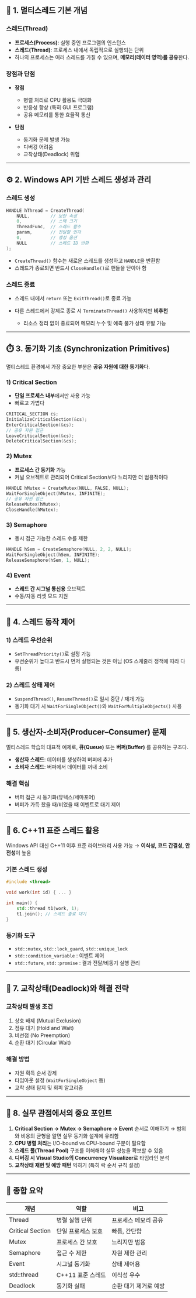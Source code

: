 ## 🧩 1. 멀티스레드 기본 개념

### 스레드(Thread)

* **프로세스(Process)**: 실행 중인 프로그램의 인스턴스
* **스레드(Thread)**: 프로세스 내에서 독립적으로 실행되는 단위
* 하나의 프로세스는 여러 스레드를 가질 수 있으며, **메모리(데이터 영역)를 공유**한다.

### 장점과 단점

* **장점**

  * 병렬 처리로 CPU 활용도 극대화
  * 반응성 향상 (특히 GUI 프로그램)
  * 공유 메모리를 통한 효율적 통신
* **단점**

  * 동기화 문제 발생 가능
  * 디버깅 어려움
  * 교착상태(Deadlock) 위험

---

## ⚙️ 2. Windows API 기반 스레드 생성과 관리

### 스레드 생성

```cpp
HANDLE hThread = CreateThread(
    NULL,        // 보안 속성
    0,           // 스택 크기
    ThreadFunc,  // 스레드 함수
    param,       // 전달할 인자
    0,           // 생성 옵션
    NULL         // 스레드 ID 반환
);
```

* `CreateThread()` 함수는 새로운 스레드를 생성하고 `HANDLE`을 반환함
* 스레드가 종료되면 반드시 `CloseHandle()`로 핸들을 닫아야 함

### 스레드 종료

* 스레드 내에서 `return` 또는 `ExitThread()`로 종료 가능
* 다른 스레드에서 강제로 종료 시 `TerminateThread()` 사용하지만 **비추천**

  * 리소스 정리 없이 종료되어 메모리 누수 및 예측 불가 상태 유발 가능

---

## ⏱️ 3. 동기화 기초 (Synchronization Primitives)

멀티스레드 환경에서 가장 중요한 부분은 **공유 자원에 대한 동기화**다.

### 1) Critical Section

* **단일 프로세스 내부**에서만 사용 가능
* 빠르고 가볍다

```cpp
CRITICAL_SECTION cs;
InitializeCriticalSection(&cs);
EnterCriticalSection(&cs);
// 공유 자원 접근
LeaveCriticalSection(&cs);
DeleteCriticalSection(&cs);
```

### 2) Mutex

* **프로세스 간 동기화** 가능
* 커널 오브젝트로 관리되어 Critical Section보다 느리지만 더 범용적이다

```cpp
HANDLE hMutex = CreateMutex(NULL, FALSE, NULL);
WaitForSingleObject(hMutex, INFINITE);
// 공유 자원 접근
ReleaseMutex(hMutex);
CloseHandle(hMutex);
```

### 3) Semaphore

* 동시 접근 가능한 스레드 수를 제한

```cpp
HANDLE hSem = CreateSemaphore(NULL, 2, 2, NULL);
WaitForSingleObject(hSem, INFINITE);
ReleaseSemaphore(hSem, 1, NULL);
```

### 4) Event

* **스레드 간 시그널 통신용** 오브젝트
* 수동/자동 리셋 모드 지원

---

## 🔄 4. 스레드 동작 제어

### 1) 스레드 우선순위

* `SetThreadPriority()`로 설정 가능
* 우선순위가 높다고 반드시 먼저 실행되는 것은 아님 (OS 스케줄러 정책에 따라 다름)

### 2) 스레드 상태 제어

* `SuspendThread()`, `ResumeThread()`로 일시 중단 / 재개 가능
* 동기화 대기 시 `WaitForSingleObject()`와 `WaitForMultipleObjects()` 사용

---

## 🧮 5. 생산자-소비자(Producer–Consumer) 문제

멀티스레드 학습의 대표적 예제로, **큐(Queue)** 또는 **버퍼(Buffer)** 를 공유하는 구조다.

* **생산자 스레드**: 데이터를 생성하여 버퍼에 추가
* **소비자 스레드**: 버퍼에서 데이터를 꺼내 소비

### 해결 핵심

* 버퍼 접근 시 동기화(뮤텍스/세마포어)
* 버퍼가 가득 찼을 때/비었을 때 이벤트로 대기 제어

---

## 🧵 6. C++11 표준 스레드 활용

Windows API 대신 C++11 이후 표준 라이브러리 사용 가능
→ **이식성, 코드 간결성, 안전성**이 높음

### 기본 스레드 생성

```cpp
#include <thread>

void work(int id) { ... }

int main() {
    std::thread t1(work, 1);
    t1.join(); // 스레드 종료 대기
}
```

### 동기화 도구

* `std::mutex`, `std::lock_guard`, `std::unique_lock`
* `std::condition_variable` : 이벤트 제어
* `std::future`, `std::promise` : 결과 전달/비동기 실행 관리

---

## 🧠 7. 교착상태(Deadlock)와 해결 전략

### 교착상태 발생 조건

1. 상호 배제 (Mutual Exclusion)
2. 점유 대기 (Hold and Wait)
3. 비선점 (No Preemption)
4. 순환 대기 (Circular Wait)

### 해결 방법

* 자원 획득 순서 강제
* 타임아웃 설정 (`WaitForSingleObject` 등)
* 교착 상태 탐지 및 회피 알고리즘

---

## 🚀 8. 실무 관점에서의 중요 포인트

1. **Critical Section → Mutex → Semaphore → Event** 순서로 이해하기
   → 범위와 비용의 균형을 알면 실무 동기화 설계에 유리함
2. **CPU 병렬 처리**는 I/O-bound vs CPU-bound 구분이 필요함
3. **스레드 풀(Thread Pool)** 구조를 이해해야 실무 성능을 확보할 수 있음
4. **디버깅 시 Visual Studio의 Concurrency Visualizer**로 타임라인 분석
5. **교착상태 재현 및 예방 패턴** 익히기 (특히 락 순서 규칙 설정)

---

## 📘 종합 요약

| 개념               | 역할           | 비고           |
| ---------------- | ------------ | ------------ |
| Thread           | 병렬 실행 단위     | 프로세스 메모리 공유  |
| Critical Section | 단일 프로세스 보호   | 빠름, 간단함      |
| Mutex            | 프로세스 간 보호    | 느리지만 범용      |
| Semaphore        | 접근 수 제한      | 자원 제한 관리     |
| Event            | 시그널 동기화      | 상태 제어용       |
| std::thread      | C++11 표준 스레드 | 이식성 우수       |
| Deadlock         | 동기화 실패       | 순환 대기 제거로 예방 |

